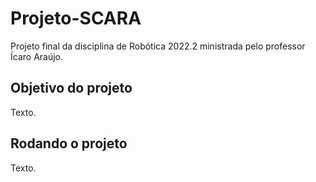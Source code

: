 # Projeto-SCARA

Projeto final da disciplina de Robótica 2022.2 ministrada pelo professor Ícaro Araújo.

## Objetivo do projeto

Texto.

## Rodando o projeto

Texto.
